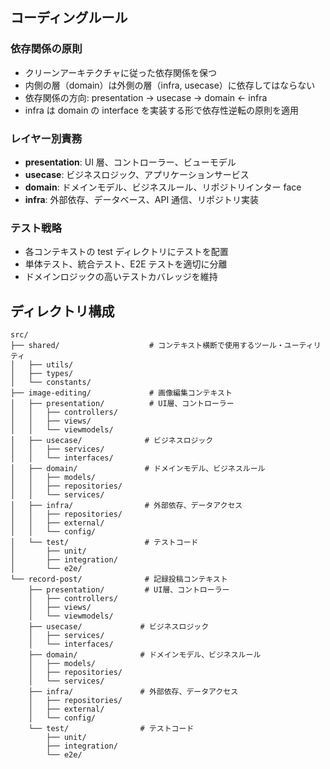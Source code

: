 ## コーディングルール

### 依存関係の原則

- クリーンアーキテクチャに従った依存関係を保つ
- 内側の層（domain）は外側の層（infra, usecase）に依存してはならない
- 依存関係の方向: presentation → usecase → domain ← infra
- infra は domain の interface を実装する形で依存性逆転の原則を適用

### レイヤー別責務

- **presentation**: UI 層、コントローラー、ビューモデル
- **usecase**: ビジネスロジック、アプリケーションサービス
- **domain**: ドメインモデル、ビジネスルール、リポジトリインター face
- **infra**: 外部依存、データベース、API 通信、リポジトリ実装

### テスト戦略

- 各コンテキストの test ディレクトリにテストを配置
- 単体テスト、統合テスト、E2E テストを適切に分離
- ドメインロジックの高いテストカバレッジを維持

## ディレクトリ構成

```
src/
├── shared/                    # コンテキスト横断で使用するツール・ユーティリティ
│   ├── utils/
│   ├── types/
│   └── constants/
├── image-editing/             # 画像編集コンテキスト
│   ├── presentation/          # UI層、コントローラー
│   │   ├── controllers/
│   │   ├── views/
│   │   └── viewmodels/
│   ├── usecase/              # ビジネスロジック
│   │   ├── services/
│   │   └── interfaces/
│   ├── domain/               # ドメインモデル、ビジネスルール
│   │   ├── models/
│   │   ├── repositories/
│   │   └── services/
│   ├── infra/                # 外部依存、データアクセス
│   │   ├── repositories/
│   │   ├── external/
│   │   └── config/
│   └── test/                 # テストコード
│       ├── unit/
│       ├── integration/
│       └── e2e/
└── record-post/              # 記録投稿コンテキスト
    ├── presentation/         # UI層、コントローラー
    │   ├── controllers/
    │   ├── views/
    │   └── viewmodels/
    ├── usecase/             # ビジネスロジック
    │   ├── services/
    │   └── interfaces/
    ├── domain/              # ドメインモデル、ビジネスルール
    │   ├── models/
    │   ├── repositories/
    │   └── services/
    ├── infra/               # 外部依存、データアクセス
    │   ├── repositories/
    │   ├── external/
    │   └── config/
    └── test/                # テストコード
        ├── unit/
        ├── integration/
        └── e2e/
```
